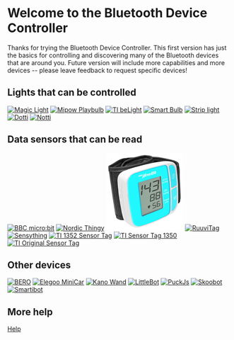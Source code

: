 ﻿# Welcome to the Bluetooth Device Controller

Thanks for trying the Bluetooth Device Controller. This first version 
has just the basics for controlling and discovering many of the Bluetooth
devices that are around you. Future version will include more capabilities 
and more devices -- please leave feedback to request specific devices!

## Lights that can be controlled

[![Magic Light](../DevicePictures/MagicLight-175.png)](Device_MagicLight.md)
[![Mipow Playbulb](../DevicePictures/Mipow_Playbulb_BTL201-175.png)](Device_Mipow_Playbulb_BTL201.md)
[![TI beLight](../DevicePictures/TI_beLight_2540-175.png)](Device_TI_beLight_2540.md)
[![Smart Bulb](../DevicePictures/Triones_SmartBulbGreen-175.png)](Device_Triones.md)
[![Strip light](../DevicePictures/Triones_StripLight-175.png)](Device_Triones.md)
[![Dotti](../DevicePictures/Witti_Dotti-175.png)](Device_Witti_Dotti.md)
[![Notti](../DevicePictures/Witti_Notti-175.png)](Device_Witti_Notti.md)

## Data sensors that can be read
[![BBC micro:bit](../DevicePictures/Bbc_MicroBit-175.png)](Device_Bbc_MicroBit.md)
[![Nordic Thingy](../DevicePictures/Nordic_Thingy-175.png)](Device_Nordic_Thingy.md)
[![Pyle PHBPBW40](../DevicePictures/Samico_BloodPressure_BG512-175.png)](Device_Samico_BloodPressure_BG512.md)
[![RuuviTag](../DevicePictures/Ruuvi_RuuviTag-175.png)](Device_Ruuvi_RuuviTag.md)
[![Sensything](../DevicePictures/Protocentral_Sensything-175.png)](Device_Protocentral_Sensything.md)
[![TI 1352 Sensor Tag](../DevicePictures/TI_SensorTag_1352-175.png)](Device_TI_SensorTag_1352.md)
[![TI Sensor Tag 1350](../DevicePictures/TI_SensorTag_1350-175.png)](Device_TI_SensorTag_1350.md)
[![TI Original Sensor Tag](../DevicePictures/TI_SensorTag_2541-175.png)](Device_TI_SensorTag_2541.md)


## Other devices
[![BERO](../DevicePictures/RealityRobotics_Bero-175.png)](Device_RealityRobotics_Bero.md)
[![Elegoo MiniCar](../DevicePictures/Elegoo_MiniCar-175.png)](Device_Elegoo_MiniCar.md)
[![Kano Wand](../DevicePictures/Kano_Wand-175.png)](Device_Kano_Wand.md)
[![LittleBot](../DevicePictures/SlantRobotics-LittleBot-175.png)](Device_SlantRobotics_LittleBot.md)
[![PuckJs](../DevicePictures/Device_Espruino_PuckJs-175.png)](Device_Espruino_PuckJs.md)
[![Skoobot](../DevicePictures/WilliamWeilerEngineering_Skoobot-175.png)](Device_WilliamWeilerEngineering_Skoobot.md)
[![Smartibot](../DevicePictures/CraftyRobot_Smartibot-175.png)](Device_CraftyRobot_Smartibot.md)

## More help
[Help](Help.md)
